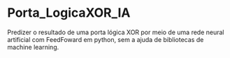 # Porta_LogicaXOR_IA
Predizer o resultado de uma porta lógica XOR por meio de uma rede neural artificial com FeedFoward em python, sem a ajuda de bibliotecas de machine learning.
